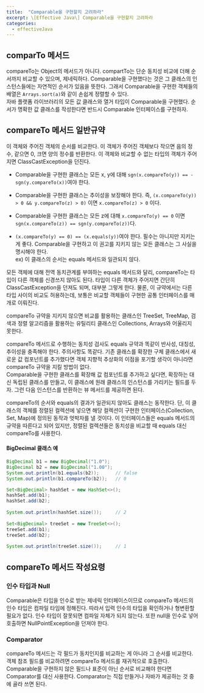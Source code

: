 ```yaml
---
title:  "Comparable을 구현할지 고려하라"
excerpt: \[Effective Java\] Comparable을 구현할지 고려하라
categories:
  - effectiveJava
---
```


## comparTo 메서드
compareTo는 Object의 메서드가 아니다. compartTo는 단순 동치성 비교에 더해 순서까지 비교할 수 있으며, 제네릭하다. Comparable을 구현했다는 것은 그 클래스의 인스턴스들에는 자연적인 순서가 있음을 뜻한다. 그래서 Comparable을 구현한 객체들의 배열은 ```Arrays.sort(a)```와 같이 손쉽게 정렬할 수 있다.  
자바 플랫폼 라이브러리의 모든 값 클래스와 열거 타입이 Comparable을 구현했다. 순서가 명확한 값 클래스를 작성한다면 반드시 Comparable 인터페이스를 구현하자.

## compareTo 메서드 일반규약
이 객체와 주어진 객체의 순서를 비교한다. 이 객체가 주어진 객체보다 작으면 음의 정수, 같으면 0, 크면 양의 정수를 반환한다. 이 객체와 비교할 수 없는 타입의 객체가 주어지면 ClassCastException을 던진다.  

- Comparable을 구현한 클래스는 모든 x, y에 대해 ```sgn(x.compareTo(y)) == -sgn(y.compareTo(x))```여야 한다.

- Comparable을 구현한 클래스는 추이성을 보장해야 한다. 즉, ```(x.compareTo(y)) > 0 && y.compareTo(z) > 0)``` 이면 ```x.compareTo(z) > 0``` 이다.

- Comparable을 구현한 클래스는 모든 z에 대해 ```x.compareTo(y) == 0``` 이면 ```sgn(x.compareTo(z)) == sgn(y.compareTo(z))```다.

- ```(x.compareTo(y) == 0) == (x.equals(y))```여야 한다. 필수는 아니지만 지키는 게 좋다. Comparable을 구현하고 이 권고를 지키지 않는 모든 클래스는 그 사실을 명시해야 한다.  
ex) 이 클래스의 순서는 equals 메서드와 일관되지 않다.

모든 객체에 대해 전역 동치관계를 부여하는 equals 메서드와 달리, compareTo는 타입이 다른 객체를 신경쓰지 않아도 된다. 타입이 다른 객체가 주어지면 간단히 ClassCastException을 던져도 되며, 대부분 그렇게 한다. 물론, 이 규약에서는 다른 타입 사이의 비교도 허용하는데, 보통은 비교할 객체들이 구현한 공통 인터페이스를 매개로 이뤄진다.  

compareTo 규약을 지키지 않으면 비교를 활용하는 클래스인 TreeSet, TreeMap, 검색과 정렬 알고리즘을 활용하는 유틸리티 클래스인 Collections, Arrays와 어울리지 못한다.
  
compareTo 메서드로 수행하는 동치성 검사도 equals 규약과 똑같이 반사성, 대칭성, 추이성을 충족해야 한다. 주의사항도 똑같다. 기존 클래스를 확장한 구체 클래스에서 새로운 값 컴포넌트를 추가했다면 객체 지향적 추상화의 이점을 포기할 생각이 아니라면 compareTo 규약을 지킬 방법이 없다.  
Comparable을 구현한 클래스를 확장해 값 컴포넌트를 추가하고 싶다면, 확장하는 대신 독립된 클래스를 만들고, 이 클래스에 원래 클래스의 인스턴스를 가리키는 필드를 두자. 그런 다음 인스턴스를 반환하는 뷰 메서드를 제공하면 된다.  

compareTo의 순서와 equals의 결과가 일관되지 않아도 클래스는 동작한다. 단, 이 클래스의 객체를 정렬된 컬렉션에 넣으면 해당 컬렉션이 구현한 인터페이스(Collection, Set, Map)에 정의된 동작과 엇박자를 낼 것이다. 이 인터페이스들은 equals 메서드의 규약을 따른다고 되어 있지만, 정렬된 컬렉션들은 동치성을 비교할 때 equals 대신 compareTo를 사용한다.


#### BigDecimal 클래스 예
  
```java
BigDecimal b1 = new BigDecimal("1.0");
BigDecimal b2 = new BigDecimal("1.00");
System.out.println(b1.equals(b2));      // false
System.out.println(b1.compareTo(b2));   // 0

Set<BigDecimal> hashSet = new HashSet<>();
hashSet.add(b1);
hashSet.add(b2);
		
System.out.println(hashSet.size());     // 2
		
Set<BigDecimal> treeSet = new TreeSet<>();
treeSet.add(b1);
treeSet.add(b2);
		
System.out.println(treeSet.size());     // 1
```  

## compareTo 메서드 작성요령
### 인수 타입과 Null
Comparable은 타입을 인수로 받는 제네릭 인터페이스이므로 compareTo 메서드의 인수 타입은 컴파일 타임에 정해진다. 따라서 입력 인수의 타입을 확인하거나 형변환할 필요가 없다. 인수 타입이 잘못되면 컴파일 자체가 되지 않는다. 또한 null을 인수로 넣어 호출하면 NullPointException을 던져야 한다.  

### Comparator
compareTo 메서드는 각 필드가 동치인지를 비교하는 게 아니라 그 순서를 비교한다. 객체 참조 필드를 비교하려면 compareTo 메서드를 재귀적으로 호출한다. Comparable을 구현하지 않은 필드나 표준이 아닌 순서로 비교해야 한다면 Comparator를 대신 사용한다. Comparator는 직접 만들거나 자바가 제공하는 것 중에 골라 쓰면 된다.